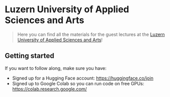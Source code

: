 # Luzern University of Applied Sciences and Arts

> Here you can find all the materials for the guest lectures at the [Luzern University of Applied Sciences and Arts](https://www.hslu.ch/en/)!

## Getting started

If you want to follow along, make sure you have:

* Signed up for a Hugging Face account: https://huggingface.co/join
* Signed up to Google Colab so you can run code on free GPUs: https://colab.research.google.com/
